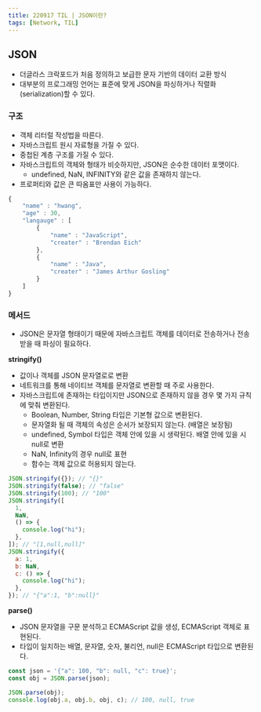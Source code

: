 ```yaml
---
title: 220917 TIL | JSON이란?
tags: [Network, TIL]
---
```


## JSON

- 더글라스 크락포드가 처음 정의하고 보급한 문자 기반의 데이터 교환 방식
- 대부분의 프로그래밍 언어는 표준에 맞게 JSON을 파싱하거나 직렬화(serialization)할 수 있다.

### 구조

- 객체 리터럴 작성법을 따른다.
- 자바스크립트 원시 자료형을 가질 수 있다.
- 중첩된 계층 구조를 가질 수 있다.
- 자바스크립트의 객체와 형태가 비슷하지만, JSON은 순수한 데이터 포맷이다.
  - undefined, NaN, INFINITY와 같은 값을 존재하지 않는다.
- 프로퍼티와 값은 큰 따옴표만 사용이 가능하다.

```jsx
{
	"name" : "hwang",
	"age" : 30,
	"langauge" : [
		{
			"name" : "JavaScript",
			"creater" : "Brendan Eich"
		},
		{
			"name" : "Java",
			"creater" : "James Arthur Gosling"
		}
	]
}
```

### 메서드

- JSON은 문자열 형태이기 때문에 자바스크립트 객체를 데이터로 전송하거나 전송 받을 때 파싱이 필요하다.

**stringify()**

- 값이나 객체를 JSON 문자열로로 변환
- 네트워크를 통해 네이티브 객체를 문자열로 변환할 때 주로 사용한다.
- 자바스크립트에 존재하는 타입이지만 JSON으로 존재하지 않을 경우 몇 가지 규칙에 맞춰 변환된다.
  - Boolean, Number, String 타입은 기본형 값으로 변환된다.
  - 문자열화 될 때 객체의 속성은 순서가 보장되지 않는다. (배열은 보장됨)
  - undefined, Symbol 타입은 객체 안에 있을 시 생략된다. 배열 안에 있을 시 null로 변환
  - NaN, Infinity의 경우 null로 표현
  - 함수는 객체 값으로 허용되지 않는다.

```jsx
JSON.stringify({}); // "{}"
JSON.stringify(false); // "false"
JSON.stringify(100); // "100"
JSON.stringify([
  1,
  NaN,
  () => {
    console.log("hi");
  },
]); // "[1,null,null]"
JSON.stringify({
  a: 1,
  b: NaN,
  c: () => {
    console.log("hi");
  },
}); // "{"a":1, "b":null}"
```

**parse()**

- JSON 문자열을 구문 분석하고 ECMAScript 값을 생성, ECMAScript 객체로 표현된다.
- 타입이 일치하는 배열, 문자열, 숫자, 불리언, null은 ECMAScript 타입으로 변환된다.

```jsx
const json = '{"a": 100, "b": null, "c": true}';
const obj = JSON.parse(json);

JSON.parse(obj);
console.log(obj.a, obj.b, obj, c); // 100, null, true
```